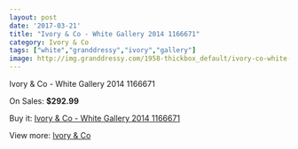 ```yaml
---
layout: post
date: '2017-03-21'
title: "Ivory & Co - White Gallery 2014 1166671"
category: Ivory & Co
tags: ["white","granddressy","ivory","gallery"]
image: http://img.granddressy.com/1958-thickbox_default/ivory-co-white-gallery-2014-1166671.jpg
---
```

Ivory & Co - White Gallery 2014 1166671

On Sales: **$292.99**
<a href="https://www.granddressy.com/en/ivory-co/1633-ivory-co-white-gallery-2014-1166671.html"><amp-img layout="responsive" width="600" height="600" src="//img.granddressy.com/1958-thickbox_default/ivory-co-white-gallery-2014-1166671.jpg" alt="Ivory & Co - White Gallery 2014 1166671 0" /></a>
<a href="https://www.granddressy.com/en/ivory-co/1633-ivory-co-white-gallery-2014-1166671.html"><amp-img layout="responsive" width="600" height="600" src="//img.granddressy.com/1959-thickbox_default/ivory-co-white-gallery-2014-1166671.jpg" alt="Ivory & Co - White Gallery 2014 1166671 1" /></a>

Buy it: [Ivory & Co - White Gallery 2014 1166671](https://www.granddressy.com/en/ivory-co/1633-ivory-co-white-gallery-2014-1166671.html "Ivory & Co - White Gallery 2014 1166671")

View more: [Ivory & Co](https://www.granddressy.com/en/57-ivory-co "Ivory & Co")